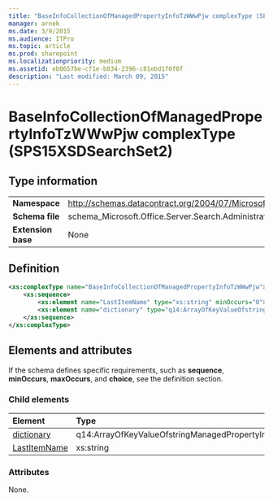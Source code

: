 ```yaml
---
title: "BaseInfoCollectionOfManagedPropertyInfoTzWWwPjw complexType (SPS15XSDSearchSet2)"
manager: arnek
ms.date: 3/9/2015
ms.audience: ITPro
ms.topic: article
ms.prod: sharepoint
ms.localizationpriority: medium
ms.assetid: eb0657be-cf1e-b834-2396-c81ebd1f0f0f
description: "Last modified: March 09, 2015"
---
```


# BaseInfoCollectionOfManagedPropertyInfoTzWWwPjw complexType (SPS15XSDSearchSet2)

 
  
## Type information

|||
|:-----|:-----|
|**Namespace** <br/> |http://schemas.datacontract.org/2004/07/Microsoft.Office.Server.Search.Administration  <br/> |
|**Schema file** <br/> |schema_Microsoft.Office.Server.Search.Administration.xsd  <br/> |
|**Extension base** <br/> |None  <br/> |
   
## Definition

```XML
<xs:complexType name="BaseInfoCollectionOfManagedPropertyInfoTzWWwPjw">
    <xs:sequence>
        <xs:element name="LastItemName" type="xs:string" minOccurs="0"></xs:element>
        <xs:element name="dictionary" type="q14:ArrayOfKeyValueOfstringManagedPropertyInfoy6h3NzC8" minOccurs="0"></xs:element>
    </xs:sequence>
</xs:complexType>

```

## Elements and attributes

If the schema defines specific requirements, such as **sequence**, **minOccurs**, **maxOccurs**, and **choice**, see the definition section. 
  
### Child elements

|**Element**|**Type**|**Description**|
|:-----|:-----|:-----|
|[dictionary](dictionary-element-baseinfocollectionofmanagedpropertyinfotzwwwpjw-complextypesp.md) <br/> |q14:ArrayOfKeyValueOfstringManagedPropertyInfoy6h3NzC8  <br/> ||
|[LastItemName](lastitemname-element-baseinfocollectionofmanagedpropertyinfotzwwwpjw-complextype.md) <br/> |xs:string  <br/> ||
   
### Attributes

None.
  

